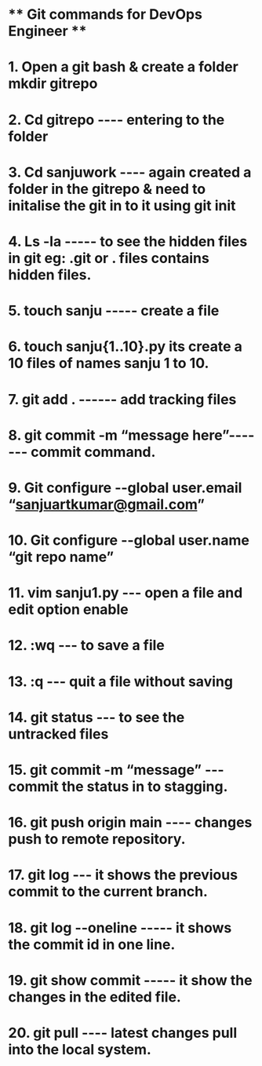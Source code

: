 #    ** Git commands for DevOps Engineer **
# 1. Open a git bash & create a folder mkdir gitrepo
# 2. Cd gitrepo  ---- entering to the folder 
# 3. Cd sanjuwork ---- again created a folder in the gitrepo & need to initalise the git in to it using git init
# 4. Ls -la ----- to see the hidden files in git  eg: .git or . files contains hidden files.
# 5. touch sanju ----- create a file 
# 6. touch sanju{1..10}.py its create a 10 files of names sanju 1 to 10.
# 7. git add . ------ add tracking files
# 8. git commit -m “message here”------- commit command.
# 9. Git configure --global  user.email “sanjuartkumar@gmail.com”
# 10. Git configure --global user.name “git repo name”
# 11. vim sanju1.py --- open a file and edit option enable
# 12. :wq --- to save a file 
# 13. :q --- quit a file without saving
# 14. git status --- to see the untracked files 
# 15. git commit -m “message” --- commit the status in to stagging.
# 16. git push origin main ---- changes push to remote repository. 
# 17. git log --- it shows the previous commit to the current branch.
# 18. git log --oneline ----- it shows the commit id in one line.
# 19. git show commit -----  it show the changes in the edited file.
# 20. git pull ---- latest changes pull into the local system.


